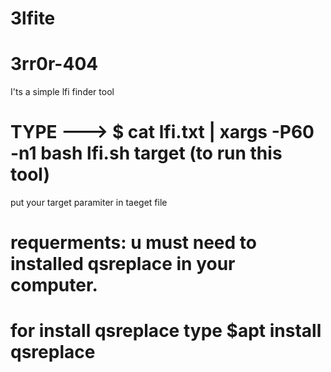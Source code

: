 # 3lfite
# 3rr0r-404

I'ts a simple lfi finder tool

# TYPE  ---> $ cat lfi.txt | xargs -P60 -n1 bash lfi.sh target (to run this tool)
put your target paramiter in taeget file


# requerments: u must need to installed qsreplace in your computer.
# for install qsreplace type $apt install qsreplace
